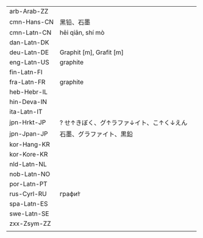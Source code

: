 | | | |
|-|-|-|
| arb-Arab-ZZ |  |  |
| cmn-Hans-CN | 黑铅、石墨 |  |
| cmn-Latn-CN | hēi qiān, shí mò |  |
| dan-Latn-DK |  |  |
| deu-Latn-DE | Graphit [m], Grafit [m] |  |
| eng-Latn-US | graphite |  |
| fin-Latn-FI |  |  |
| fra-Latn-FR | graphite |  |
| heb-Hebr-IL |  |  |
| hin-Deva-IN |  |  |
| ita-Latn-IT |  |  |
| jpn-Hrkt-JP | ? せ↑きぼく、グ↑ラファ↓イト、こ↑く↓えん |  |
| jpn-Jpan-JP | 石墨、グラファイト、黒鉛 |  |
| kor-Hang-KR |  |  |
| kor-Kore-KR |  |  |
| nld-Latn-NL |  |  |
| nob-Latn-NO |  |  |
| por-Latn-PT |  |  |
| rus-Cyrl-RU | графи́т |  |
| spa-Latn-ES |  |  |
| swe-Latn-SE |  |  |
| zxx-Zsym-ZZ |  |  |
|  |  |  |
